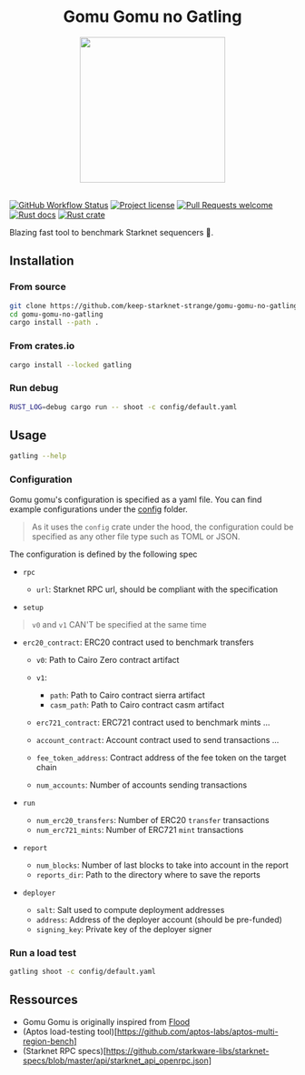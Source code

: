 <!-- markdownlint-disable -->
<div align="center">
  <h1> Gomu Gomu no Gatling </h1>
  <img src="./docs/images/gomu-gomu-no-bg.png" width="256">
</div>
<br />
<!-- markdownlint-restore -->

[![GitHub Workflow Status](https://github.com/keep-starknet-strange/gomu-gomu-no-gatling/actions/workflows/push.yml/badge.svg)](https://github.com/keep-starknet-strange/gomu-gomu-no-gatling/actions/workflows/push.yml)
[![Project license](https://img.shields.io/github/license/keep-starknet-strange/gomu-gomu-no-gatling.svg?style=flat-square)](LICENSE)
[![Pull Requests welcome](https://img.shields.io/badge/PRs-welcome-ff69b4.svg?style=flat-square)](https://github.com/keep-starknet-strange/gomu-gomu-no-gatling/issues?q=is%3Aissue+is%3Aopen+label%3A%22help+wanted%22)
[![Rust docs](https://docs.rs/anthropic/badge.svg)](https://docs.rs/gatling)
[![Rust crate](https://img.shields.io/crates/v/galing.svg)](https://crates.io/crates/gatling)

Blazing fast tool to benchmark Starknet sequencers 🦀.

## Installation

### From source

```bash
git clone https://github.com/keep-starknet-strange/gomu-gomu-no-gatling
cd gomu-gomu-no-gatling
cargo install --path .
```

### From crates.io

```bash
cargo install --locked gatling
```

### Run debug

```bash
RUST_LOG=debug cargo run -- shoot -c config/default.yaml
```

## Usage

```bash
gatling --help
```

### Configuration

Gomu gomu's configuration is specified as a yaml file.
You can find example configurations under the [config](./config) folder.

> As it uses the `config` crate under the hood, the configuration could be specified as any other file type such as TOML or JSON.

The configuration is defined by the following spec

- `rpc`
  - `url`: Starknet RPC url, should be compliant with the specification

- `setup`

> `v0` and `v1` CAN'T be specified at the same time

  - `erc20_contract`: ERC20 contract used to benchmark transfers
    - `v0`: Path to Cairo Zero contract artifact
    - `v1`: 
      - `path`: Path to Cairo contract sierra artifact
      - `casm_path`: Path to Cairo contract casm artifact

    - `erc721_contract`: ERC721 contract used to benchmark mints
      ...

    - `account_contract`: Account contract used to send transactions
      ...

    - `fee_token_address`: Contract address of the fee token on the target chain
    - `num_accounts`: Number of accounts sending transactions

- `run`

  - `num_erc20_transfers`: Number of ERC20 `transfer` transactions
  - `num_erc721_mints`: Number of ERC721 `mint` transactions

- `report`

  - `num_blocks`: Number of last blocks to take into account in the report
  - `reports_dir`: Path to the directory where to save the reports

- `deployer`

  - `salt`: Salt used to compute deployment addresses
  - `address`: Address of the deployer account (should be pre-funded)
  - `signing_key`: Private key of the deployer signer

    

### Run a load test

```bash
gatling shoot -c config/default.yaml
```

## Ressources

- Gomu Gomu is originally inspired from [Flood](https://github.com/paradigmxyz/flood)
- (Aptos load-testing tool)[https://github.com/aptos-labs/aptos-multi-region-bench] 
- (Starknet RPC specs)[https://github.com/starkware-libs/starknet-specs/blob/master/api/starknet_api_openrpc.json]


